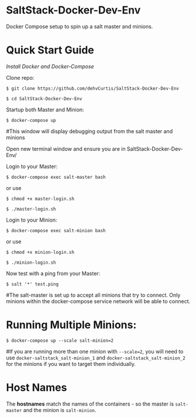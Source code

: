 # SaltStack-Docker-Dev-Env
Docker Compose setup to spin up a salt master and minions.

# Quick Start Guide

*Install Docker and Docker-Compose*

Clone repo:

`$ git clone https://github.com/dehvCurtis/SaltStack-Docker-Dev-Env`

`$ cd SaltStack-Docker-Dev-Env`

Startup both Master and Minion:

`$ docker-compose up`

  #This window will display debugging output from the salt master and minions

Open new terminal window and ensure you are in SaltStack-Docker-Dev-Env/

Login to your Master:

`$ docker-compose exec salt-master bash`

or use

`$ chmod +x master-login.sh`

`$ ./master-login.sh`

Login to your Minion:

`$ docker-compose exec salt-minion bash`

or use

`$ chmod +x minion-login.sh`

`$ ./minion-login.sh`

Now test with a ping from your Master:

`$ salt '*' test.ping`

  #The salt-master is set up to accept all minions that try to connect. Only minions within the docker-compose service network will be able to connect.

# Running Multiple Minions:

`$ docker-compose up --scale salt-minion=2`

  #If you are running more than one minion with `--scale=2`, you will need to use `docker-saltstack_salt-minion_1` and `docker-saltstack_salt-minion_2` for the minions if you want to target them individually.

# Host Names
The **hostnames** match the names of the containers - so the master is `salt-master` and the minion is `salt-minion`.
